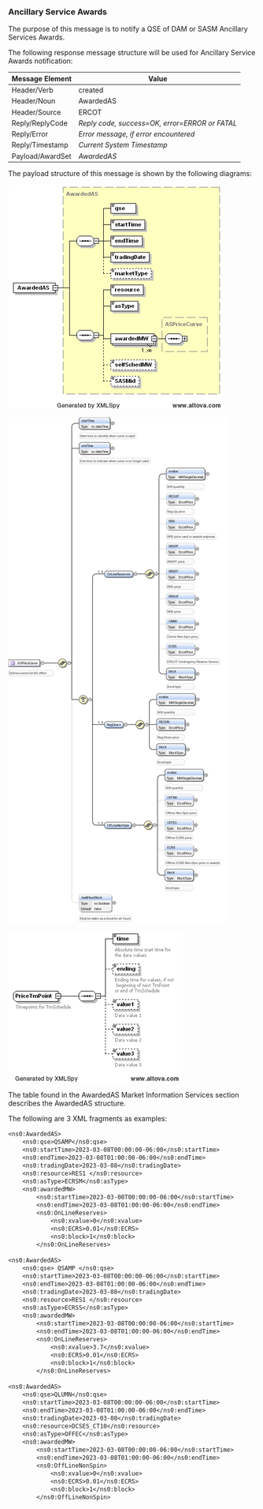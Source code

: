 ### Ancillary Service Awards

The purpose of this message is to notify a QSE of DAM or SASM
Ancillary Services Awards.

The following response message structure will be used for Ancillary
Service Awards notification:

| <span class="mark">Message Element</span> | <span class="mark">Value</span>                |
|-------------------------------------------|------------------------------------------------|
| Header/Verb                               | created                                        |
| Header/Noun                               | AwardedAS                                      |
| Header/Source                             | ERCOT                                          |
| Reply/ReplyCode                           | *Reply code, success=OK, error=ERROR or FATAL* |
| Reply/Error                               | *Error message, if error encountered*          |
| Reply/Timestamp                           | *Current System Timestamp*                     |
| Payload/AwardSet                          | *AwardedAS*                                    |

The payload structure of this message is shown by the following
diagrams:

![AwardedAS Structure](../Images/AwardedAS_Structure.png)

![ASPriceCurve Structure](../Images/ASPriceCurve_Structure.png)

![PriceTmPoint Structure](../Images/PriceTmPoint_Structure.png)

The table found in the AwardedAS Market Information Services section describes the AwardedAS
structure.

The following are 3 XML fragments as examples:

~~~
<ns0:AwardedAS>
    <ns0:qse>QSAMP</ns0:qse>
    <ns0:startTime>2023-03-08T00:00:00-06:00</ns0:startTime>
    <ns0:endTime>2023-03-08T01:00:00-06:00</ns0:endTime>
    <ns0:tradingDate>2023-03-08</ns0:tradingDate>
    <ns0:resource>RES1 </ns0:resource>
    <ns0:asType>ECRSM</ns0:asType>
    <ns0:awardedMW>
        <ns0:startTime>2023-03-08T00:00:00-06:00</ns0:startTime>
        <ns0:endTime>2023-03-08T01:00:00-06:00</ns0:endTime>
        <ns0:OnLineReserves>
            <ns0:xvalue>0</ns0:xvalue>
            <ns0:ECRS>0.01</ns0:ECRS>
            <ns0:block>1</ns0:block>
        </ns0:OnLineReserves>

<ns0:AwardedAS>
    <ns0:qse> QSAMP </ns0:qse>
    <ns0:startTime>2023-03-08T00:00:00-06:00</ns0:startTime>
    <ns0:endTime>2023-03-08T01:00:00-06:00</ns0:endTime>
    <ns0:tradingDate>2023-03-08</ns0:tradingDate>
    <ns0:resource>RES1 </ns0:resource>
    <ns0:asType>ECRSS</ns0:asType>
    <ns0:awardedMW>
        <ns0:startTime>2023-03-08T00:00:00-06:00</ns0:startTime>
        <ns0:endTime>2023-03-08T01:00:00-06:00</ns0:endTime>
        <ns0:OnLineReserves>
            <ns0:xvalue>3.7</ns0:xvalue>
            <ns0:ECRS>0.01</ns0:ECRS>
            <ns0:block>1</ns0:block>
        </ns0:OnLineReserves>
      
<ns0:AwardedAS>
    <ns0:qse>QLUMN</ns0:qse>
    <ns0:startTime>2023-03-08T00:00:00-06:00</ns0:startTime>
    <ns0:endTime>2023-03-08T01:00:00-06:00</ns0:endTime>
    <ns0:tradingDate>2023-03-08</ns0:tradingDate>
    <ns0:resource>DCSES_CT10</ns0:resource>
    <ns0:asType>OFFEC</ns0:asType>
    <ns0:awardedMW>
        <ns0:startTime>2023-03-08T00:00:00-06:00</ns0:startTime>
        <ns0:endTime>2023-03-08T01:00:00-06:00</ns0:endTime>
        <ns0:OffLineNonSpin>
            <ns0:xvalue>0</ns0:xvalue>
            <ns0:ECRS>0.01</ns0:ECRS>
            <ns0:block>1</ns0:block>
        </ns0:OffLineNonSpin>
~~~
